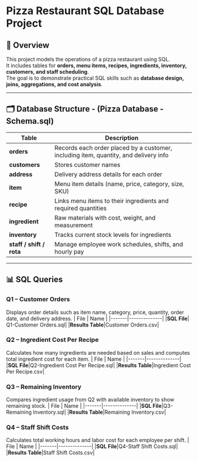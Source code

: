 
# Pizza Restaurant SQL Database Project

## 🧾 Overview
This project models the operations of a pizza restaurant using SQL.  
It includes tables for **orders, menu items, recipes, ingredients, inventory, customers, and staff scheduling**.  
The goal is to demonstrate practical SQL skills such as **database design, joins, aggregations, and cost analysis**.

---

## 🗂️ Database Structure - (Pizza Database - Schema.sql)

| Table | Description |
|-------|--------------|
| **orders** | Records each order placed by a customer, including item, quantity, and delivery info |
| **customers** | Stores customer names |
| **address** | Delivery address details for each order |
| **item** | Menu item details (name, price, category, size, SKU) |
| **recipe** | Links menu items to their ingredients and required quantities |
| **ingredient** | Raw materials with cost, weight, and measurement |
| **inventory** | Tracks current stock levels for ingredients |
| **staff / shift / rota** | Manage employee work schedules, shifts, and hourly pay |

---

## 📊 SQL Queries

### Q1 – Customer Orders
Displays order details such as item name, category, price, quantity, order date, and delivery address.
| File | Name |
|-------|--------------|
|**SQL File**| Q1-Customer Orders.sql|
|**Results Table**|Customer Orders.csv|

### Q2 – Ingredient Cost Per Recipe
Calculates how many ingredients are needed based on sales and computes total ingredient cost for each item.
| File | Name |
|-------|--------------|
|**SQL File**|Q2-Ingredient Cost Per Recipe.sql|
|**Results Table**|Ingredient Cost Per Recipe.csv|

### Q3 – Remaining Inventory
Compares ingredient usage from Q2 with available inventory to show remaining stock.
| File | Name |
|-------|--------------|
|**SQL File**|Q3-Remaining Inventory.sql|
|**Results Table**|Remaining Inventory.csv|


### Q4 – Staff Shift Costs
Calculates total working hours and labor cost for each employee per shift.
| File | Name |
|-------|--------------|
|**SQL File**|Q4-Staff Shift Costs.sql|
|**Results Table**|Staff Shift Costs.csv|








